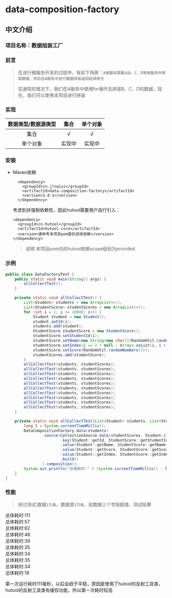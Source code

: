 # data-composition-factory

## 中文介绍

### 项目名称：数据组装工厂

### 前言

> 在进行微服务开发的过程中，有如下场景：`A微服务需要从B、C、D等微服务中获取数据，然后在A服务中进行数据拼装返回给调用方`</br>
>
> 在通常的情况下，我们在A服务中使用for循环去拼装B、C、D的数据，现在，我们可以使用本项目进行拼装

### 实现

| 数据类型/数据源类型 | 集合  | 单个对象 | 
|:----------:|:---:|:----:|
|     集合     |  √  |  √   |
|    单个对象    | 实现中 | 实现中  | 

### 安装

- Maven依赖
    ```maven
      <dependency>
        <groupId>cn.jlnaisi</groupId>
        <artifactId>data-composition-factory</artifactId>
        <version>1.0.1</version>
      </dependency>
    ```
  考虑到非强制依赖性，因此hutool需要用户自行引入：
  ```maven
  <dependency>
    <groupId>cn.hutool</groupId>
    <artifactId>hutool-core</artifactId>
    <version>请参考本项目pom里的具体依赖</version>
  </dependency>
  ```
  > 说明 本项目pom内的hutool依赖scope级别为provided

### 示例

```java
public class DataFactoryTest {
    public static void main(String[] args) {
        allCollectTest();
    }

    private static void allCollectTest() {
        List<Student> students = new ArrayList<>();
        List<StudentScore> studentScores = new ArrayList<>();
        for (int i = 1; i <= 10000; i++) {
            Student student = new Student();
            student.setId(i);
            students.add(student);
            StudentScore studentScore = new StudentScore();
            studentScore.setStudentId(i);
            studentScore.setName(new String(new char[]{RandomUtil.randomChinese(), RandomUtil.randomChinese(), RandomUtil.randomChinese()}));
            studentScore.setIndex(i == 2 ? null : Arrays.asList(i, i + 1));
            studentScore.setScore(RandomUtil.randomNumbers(3));
            studentScores.add(studentScore);
        }
        allCollectTest(students, studentScores);
        allCollectTest(students, studentScores);
        allCollectTest(students, studentScores);
        allCollectTest(students, studentScores);
        allCollectTest(students, studentScores);
        allCollectTest(students, studentScores);
        allCollectTest(students, studentScores);
        allCollectTest(students, studentScores);
        allCollectTest(students, studentScores);
        allCollectTest(students, studentScores);
    }

    private static void allCollectTest(List<Student> students, List<StudentScore> studentScores) {
        long l = System.currentTimeMillis();
        DataCompositionFactory.data(students)
                .source(CollectionSource.data(studentScores, Student.class)
                        .key(Student::getId, StudentScore::getStudentId)
                        .value(Student::getName, StudentScore::getName)
                        .value(Student::getScore, StudentScore::getScore)
                        .value(Student::getIndex, StudentScore::getIndex)
                        .build()
                ).composition();
        System.out.println("总体耗时:" + (System.currentTimeMillis() - l));
    }
}
```

### 性能

> 经过测试:数据`1万条`，数据源`1万条`，给数据三个字段赋值，测试结果

总体耗时:111<br>
总体耗时:57<br>
总体耗时:62<br>
总体耗时:46<br>
总体耗时:39<br>
总体耗时:35<br>
总体耗时:34<br>
总体耗时:35<br>
总体耗时:34<br>
总体耗时:18<br>

第一次运行耗时111毫秒，以后会趋于平稳，原因是使用了hutool的反射工具类，hutool的反射工具类有缓存功能，所以第一次耗时较高